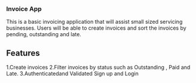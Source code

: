 ### Invoice App
This is a basic invoicing application that will assist small sized servicing businesses.
Users will be able to create invoices and sort the invoices by pending, outstanding and late.

## Features 
1.Create invoices 
2.Filter invoices by status such as Outstanding , Paid and Late.
3.Authenticatedand Validated Sign up and Login




